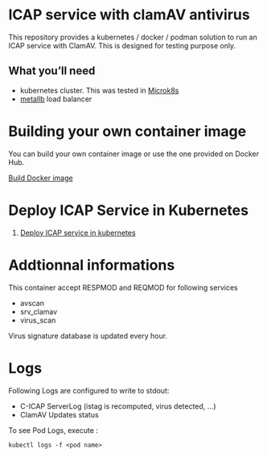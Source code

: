 # ICAP service with clamAV antivirus

This repository provides a kubernetes / docker / podman solution to run an ICAP service with ClamAV. 
This is designed for testing purpose only.

## What you’ll need
- kubernetes cluster. This was tested in [Microk8s](https://github.com/stanislaspiron/microk8s_awx/blob/main/microk8s/microk8s_install.md)
- [metallb](https://github.com/stanislaspiron/microk8s_awx/blob/main/microk8s/install_metallb.md) load balancer

# Building your own container image
You can build your own container image or use the one provided on Docker Hub.

[Build Docker image](docker/README.md)

# Deploy ICAP Service in Kubernetes

1. [Deploy ICAP service in kubernetes](k8s/README.md)
# Addtionnal informations
This container accept RESPMOD and REQMOD for following services
- avscan
- srv_clamav
- virus_scan

Virus signature database is updated every hour.

# Logs
Following Logs are configured to write to stdout:
- C-ICAP ServerLog (istag is recomputed, virus detected, ...)
- ClamAV Updates status

To see Pod Logs, execute :

```
kubectl logs -f <pod name>
```
